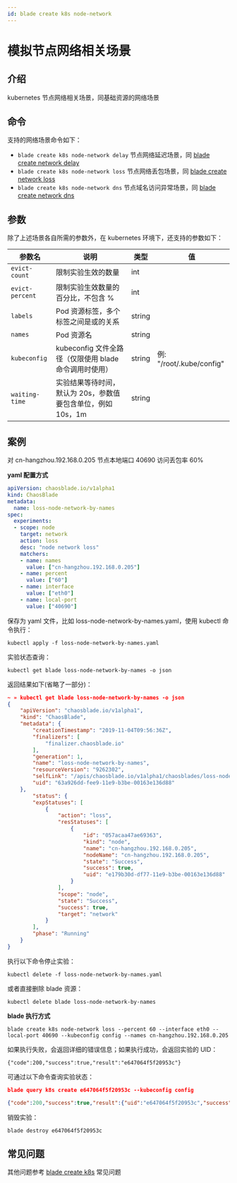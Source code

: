 ```yaml
---
id: blade create k8s node-network
---
```


# 模拟节点网络相关场景

## 介绍
kubernetes 节点网络相关场景，同基础资源的网络场景

## 命令
支持的网络场景命令如下：
* `blade create k8s node-network delay` 节点网络延迟场景，同 [blade create network delay](/docs/experiment-types/host/blade%20create%20network%20delay)
* `blade create k8s node-network loss` 节点网络丢包场景，同 [blade create network loss](/docs/experiment-types/host/blade%20create%20network%20loss)
* `blade create k8s node-network dns` 节点域名访问异常场景，同 [blade create network dns](/docs/experiment-types/host/blade%20create%20network%20dns)

## 参数
除了上述场景各自所需的参数外，在 kubernetes 环境下，还支持的参数如下：

|  参数名 |  说明 | 类型 | 值 |
|  ----  | ---- | ---- | ---- |
| `evict-count`         | 限制实验生效的数量 | int |  |
| `evict-percent`       | 限制实验生效数量的百分比，不包含 % | int | |
| `labels`              | Pod 资源标签，多个标签之间是或的关系 | string | |
| `names`               | Pod 资源名 | string | |
| `kubeconfig`          | kubeconfig 文件全路径（仅限使用 blade 命令调用时使用） | string | 例: "/root/.kube/config" |
| `waiting-time`        | 实验结果等待时间，默认为 20s，参数值要包含单位，例如 10s，1m | string | |

## 案例
对 cn-hangzhou.192.168.0.205 节点本地端口 40690 访问丢包率 60%

**yaml 配置方式**
```yaml
apiVersion: chaosblade.io/v1alpha1
kind: ChaosBlade
metadata:
  name: loss-node-network-by-names
spec:
  experiments:
  - scope: node
    target: network
    action: loss
    desc: "node network loss"
    matchers:
    - name: names
      value: ["cn-hangzhou.192.168.0.205"]
    - name: percent
      value: ["60"]
    - name: interface
      value: ["eth0"]
    - name: local-port
      value: ["40690"]
```
保存为 yaml 文件，比如 loss-node-network-by-names.yaml，使用 kubectl 命令执行：
```
kubectl apply -f loss-node-network-by-names.yaml
```
实验状态查询：
```
kubectl get blade loss-node-network-by-names -o json
``` 
返回结果如下(省略了一部分)：
```json
~ » kubectl get blade loss-node-network-by-names -o json                                                            
{
    "apiVersion": "chaosblade.io/v1alpha1",
    "kind": "ChaosBlade",
    "metadata": {
        "creationTimestamp": "2019-11-04T09:56:36Z",
        "finalizers": [
            "finalizer.chaosblade.io"
        ],
        "generation": 1,
        "name": "loss-node-network-by-names",
        "resourceVersion": "9262302",
        "selfLink": "/apis/chaosblade.io/v1alpha1/chaosblades/loss-node-network-by-names",
        "uid": "63a926dd-fee9-11e9-b3be-00163e136d88"
    },
        "status": {
        "expStatuses": [
            {
                "action": "loss",
                "resStatuses": [
                    {
                        "id": "057acaa47ae69363",
                        "kind": "node",
                        "name": "cn-hangzhou.192.168.0.205",
                        "nodeName": "cn-hangzhou.192.168.0.205",
                        "state": "Success",
                        "success": true,
                        "uid": "e179b30d-df77-11e9-b3be-00163e136d88"
                    }
                ],
                "scope": "node",
                "state": "Success",
                "success": true,
                "target": "network"
            }
        ],
        "phase": "Running"
    }
}
```

执行以下命令停止实验：
```
kubectl delete -f loss-node-network-by-names.yaml
```
或者直接删除 blade 资源：
```
kubectl delete blade loss-node-network-by-names
```

**blade 执行方式**
```
blade create k8s node-network loss --percent 60 --interface eth0 --local-port 40690 --kubeconfig config --names cn-hangzhou.192.168.0.205
```
如果执行失败，会返回详细的错误信息；如果执行成功，会返回实验的 UID：
```
{"code":200,"success":true,"result":"e647064f5f20953c"}
```
可通过以下命令查询实验状态：
```json
blade query k8s create e647064f5f20953c --kubeconfig config

{"code":200,"success":true,"result":{"uid":"e647064f5f20953c","success":true,"error":"","statuses":[{"id":"fa471a6285ec45f5","uid":"e179b30d-df77-11e9-b3be-00163e136d88","name":"cn-hangzhou.192.168.0.205","state":"Success","kind":"node","success":true,"nodeName":"cn-hangzhou.192.168.0.205"}]}}
```
销毁实验：
```
blade destroy e647064f5f20953c
```

## 常见问题
其他问题参考 [blade create k8s](/docs/experiment-types/k8s/blade%20create%20k8s) 常见问题
